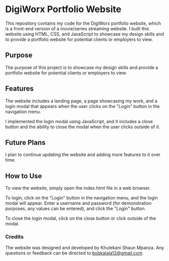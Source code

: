 # DigiWorx Portfolio Website
This repository contains my code for the DigiWorx portfolio website, which is a front-end version of a movie/series streaming website. I built this website using HTML, CSS, and JavaScript to showcase my design skills and to provide a portfolio website for potential clients or employers to view.

## Purpose
The purpose of this project is to showcase my design skills and provide a portfolio website for potential clients or employers to view.

## Features
The website includes a landing page, a page showcasing my work, and a login modal that appears when the user clicks on the "Login" button in the navigation menu.

I implemented the login modal using JavaScript, and it includes a close button and the ability to close the modal when the user clicks outside of it.

## Future Plans
I plan to continue updating the website and adding more features to it over time.

## How to Use
To view the website, simply open the index.html file in a web browser.

To login, click on the "Login" button in the navigation menu, and the login modal will appear. Enter a username and password (for demonstration purposes, any values can be entered), and click the "Login" button.

To close the login modal, click on the close button or click outside of the modal.

### Credits
The website was designed and developed by Khulekani Shaun Mpanza. Any questions or feedback can be directed to bobkalala12@gmail.com


